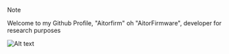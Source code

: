 > [!NOTE]
> Welcome to my Github Profile, "Aitorfirm" oh "AitorFirmware", developer for research purposes

![Alt text](https://spotify-recently-played-readme.vercel.app/api?user=31bf7ckh4zwpcmjb57fiaostupwa&count={count})
